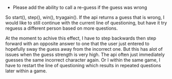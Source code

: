 - Please add the ability to call a re-guess if the guess was wrong

So start(), step(), win(), tryagain().
If the api returns a guess that is wrong, I would like to still continue with the current line of questioning, but have it try reguess a different person based on more questions.

At the moment to achive this effect, I have to step backwards then step forward with an opposite answer to one that the user just entered to hopefully sway the guess away from the incorrect one.
But this has alot of issues when the guess strength is very high. The api often just immediately guesses the same incorrect character again.
Or I within the same game, I have to restart the line of questioning which results in repeated questions later within a game.
